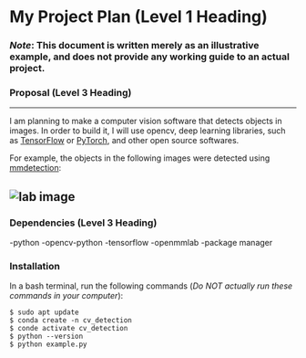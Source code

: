 # My Project Plan (Level 1 Heading)
### *Note*: This document is written merely as an illustrative example, and does not provide any working guide to an actual project.

### Proposal (Level 3 Heading)
---
I am planning to make a computer vision software that detects objects in images.
In order to build it, I will use opencv, deep learning libraries, such as [TensorFlow](https://www.tensorflow.org)
or [PyTorch](https://www.pytorch.org), and other open source softwares.

For example, the objects in the following images were detected using [mmdetection](https://github.com/open-mmlab/mmdetection):

![lab image](https://user-images.githubusersontent.com/12907710/137271636-56ba1cd2-b110-4812-8221-b4c120320aa9.png)
---
### Dependencies (Level 3 Heading)
-python
-opencv-python
-tensorflow
-openmmlab
-package manager

### Installation
In a bash terminal, run the following commands (*Do NOT actually run these commands in your computer*):

```
$ sudo apt update
$ conda create -n cv_detection
$ conde activate cv_detection
$ python --version
$ python example.py
```



